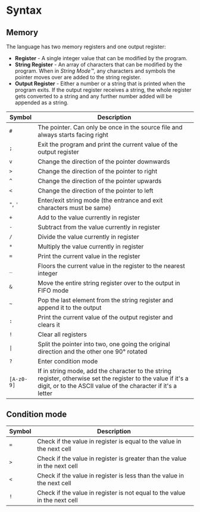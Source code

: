 # Syntax

## Memory

The language has two memory registers and one output register:

- **Register** - A single integer value that can be modified by the program.
- **String Register** - An array of characters that can be modified by the program. When in *String Mode™️*, any characters and symbols the pointer moves over are added to the string register.
- **Output Register** - Either a number or a string that is printed when the program exits. If the output register receives a string, the whole register gets converted to a string and any further number added will be appended as a string.

| Symbol | Description |
| ------ | ----------- |
| `#`    | The pointer. Can only be once in the source file and always starts facing right |
| `;`    | Exit the program and print the current value of the output register |
| `v`    | Change the direction of the pointer downwards |
| `>`    | Change the direction of the pointer to right |
| `^`    | Change the direction of the pointer upwards |
| `<`    | Change the direction of the pointer to left |
| `"`, `'` | Enter/exit string mode (the entrance and exit characters must be same) |
| `+` | Add to the value currently in register |
| `-` | Subtract from the value currently in register |
| `/` | Divide the value currently in register |
| `*` | Multiply the value currently in register |
| `=` | Print the current value in the register |
| `_` | Floors the current value in the register to the nearest integer |
| `&` | Move the entire string register over to the output in FIFO mode |
| `~` | Pop the last element from the string register and append it to the output |
| `:` | Print the current value of the output register and clears it |
| `!` | Clear all registers |
| `\|` | Split the pointer into two, one going the original direction and the other one 90° rotated |
| `?` | Enter condition mode |
| `[A-z0-9]` | If in string mode, add the character to the string register, otherwise set the register to the value if it's a digit, or to the ASCII value of the character if it's a letter |


## Condition mode

| Symbol | Description |
| ------ | ----------- |
| `=` | Check if the value in register is equal to the value in the next cell |
| `>` | Check if the value in register is greater than the value in the next cell |
| `<` | Check if the value in register is less than the value in the next cell |
| `!` | Check if the value in register is not equal to the value in the next cell |
